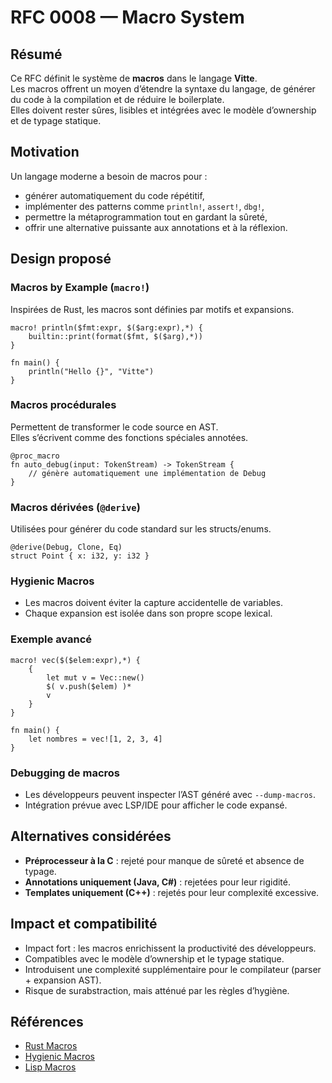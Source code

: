 # RFC 0008 — Macro System

## Résumé
Ce RFC définit le système de **macros** dans le langage **Vitte**.  
Les macros offrent un moyen d’étendre la syntaxe du langage, de générer du code à la compilation et de réduire le boilerplate.  
Elles doivent rester sûres, lisibles et intégrées avec le modèle d’ownership et de typage statique.

## Motivation
Un langage moderne a besoin de macros pour :  
- générer automatiquement du code répétitif,  
- implémenter des patterns comme `println!`, `assert!`, `dbg!`,  
- permettre la métaprogrammation tout en gardant la sûreté,  
- offrir une alternative puissante aux annotations et à la réflexion.  

## Design proposé

### Macros by Example (`macro!`)
Inspirées de Rust, les macros sont définies par motifs et expansions.  

```vitte
macro! println($fmt:expr, $($arg:expr),*) {
    builtin::print(format($fmt, $($arg),*))
}

fn main() {
    println("Hello {}", "Vitte")
}
```

### Macros procédurales
Permettent de transformer le code source en AST.  
Elles s’écrivent comme des fonctions spéciales annotées.  

```vitte
@proc_macro
fn auto_debug(input: TokenStream) -> TokenStream {
    // génère automatiquement une implémentation de Debug
}
```

### Macros dérivées (`@derive`)
Utilisées pour générer du code standard sur les structs/enums.  

```vitte
@derive(Debug, Clone, Eq)
struct Point { x: i32, y: i32 }
```

### Hygienic Macros
- Les macros doivent éviter la capture accidentelle de variables.  
- Chaque expansion est isolée dans son propre scope lexical.  

### Exemple avancé
```vitte
macro! vec($($elem:expr),*) {
    {
        let mut v = Vec::new()
        $( v.push($elem) )*
        v
    }
}

fn main() {
    let nombres = vec![1, 2, 3, 4]
}
```

### Debugging de macros
- Les développeurs peuvent inspecter l’AST généré avec `--dump-macros`.  
- Intégration prévue avec LSP/IDE pour afficher le code expansé.  

## Alternatives considérées
- **Préprocesseur à la C** : rejeté pour manque de sûreté et absence de typage.  
- **Annotations uniquement (Java, C#)** : rejetées pour leur rigidité.  
- **Templates uniquement (C++)** : rejetés pour leur complexité excessive.  

## Impact et compatibilité
- Impact fort : les macros enrichissent la productivité des développeurs.  
- Compatibles avec le modèle d’ownership et le typage statique.  
- Introduisent une complexité supplémentaire pour le compilateur (parser + expansion AST).  
- Risque de surabstraction, mais atténué par les règles d’hygiène.  

## Références
- [Rust Macros](https://doc.rust-lang.org/book/ch19-06-macros.html)  
- [Hygienic Macros](https://en.wikipedia.org/wiki/Hygienic_macro)  
- [Lisp Macros](https://en.wikipedia.org/wiki/Macro_(computer_science))  
